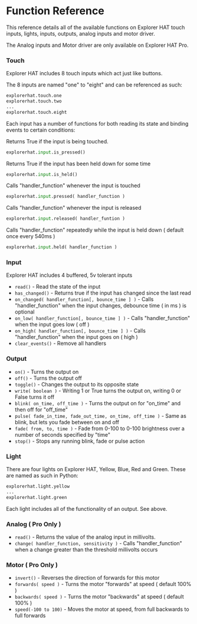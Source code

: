 # Function Reference

This reference details all of the available functions on Explorer HAT touch inputs, lights, inputs, outputs, analog inputs and motor driver.

The Analog inputs and Motor driver are only available on Explorer HAT Pro.

### Touch

Explorer HAT includes 8 touch inputs which act just like buttons.

The 8 inputs are named "one" to "eight" and can be referenced as such:

```python
explorerhat.touch.one
explorerhat.touch.two
...
explorerhat.touch.eight
```

Each input has a number of functions for both reading its state and binding events to certain conditions:

Returns True if the input is being touched.

```python
explorerhat.input.is_pressed()
```

Returns True if the input has been held down for some time

```python
explorerhat.input.is_held()
```

Calls "handler_function" whenever the input is touched

```python
explorerhat.input.pressed( handler_function )
```
Calls "handler_function" whenever the input is released

```python
explorerhat.input.released( handler_funtion )
```

Calls "handler_function" repeatedly while the input is held down ( default once every 540ms )

```python
explorerhat.input.held( handler_function )
```

### Input

Explorer HAT includes 4 buffered, 5v tolerant inputs

* `read()` - Read the state of the input
* `has_changed()` - Returns true if the input has changed since the last read
* `on_changed( handler_function[, bounce_time ] )` - Calls "handler_function" when the input changes, debounce time ( in ms ) is optional
* `on_low( handler_function[, bounce_time ] )` - Calls "handler_function" when the input goes low ( off )
* `on_high( handler_function[, bounce_time ] )` - Calls "handler_function" when the input goes on ( high )
* `clear_events()` - Remove all handlers

### Output

* `on()` - Turns the output on
* `off()` - Turns the output off
* `toggle()` - Changes the output to its opposite state
* `write( boolean )` - Writing 1 or True turns the output on, writing 0 or False turns it off
* `blink( on_time, off_time )` - Turns the output on for "on_time" and then off for "off_time"
* `pulse( fade_in_time, fade_out_time, on_time, off_time )` - Same as blink, but lets you fade between on and off
* `fade( from, to, time )` - Fade from 0-100 to 0-100 brightness over a number of seconds specified by "time"
* `stop()` - Stops any running blink, fade or pulse action

### Light

There are four lights on Explorer HAT, Yellow, Blue, Red and Green. These are named as such in Python:

```python
explorerhat.light.yellow
...
explorerhat.light.green
```

Each light includes all of the functionality of an output. See above.

### Analog ( Pro Only )

* `read()` - Returns the value of the analog input in millivolts.
* `change( handler_function, sensitivity )` - Calls "handler_function" when a change greater than the threshold millivolts occurs

### Motor ( Pro Only )

* `invert()` - Reverses the direction of forwards for this motor
* `forwards( speed )` - Turns the motor "forwards" at speed ( default 100% )
* `backwards( speed )` - Turns the motor "backwards" at speed ( default 100% )
* `speed(-100 to 100)` - Moves the motor at speed, from full backwards to full forwards
